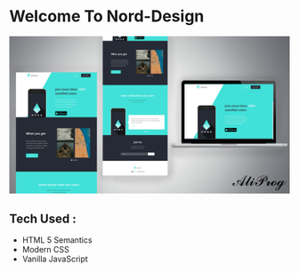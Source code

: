 # Welcome To Nord-Design

![Design Preview](./assets/Nord-Template.jpg)

## Tech Used :

- HTML 5 Semantics
- Modern CSS
- Vanilla JavaScript

